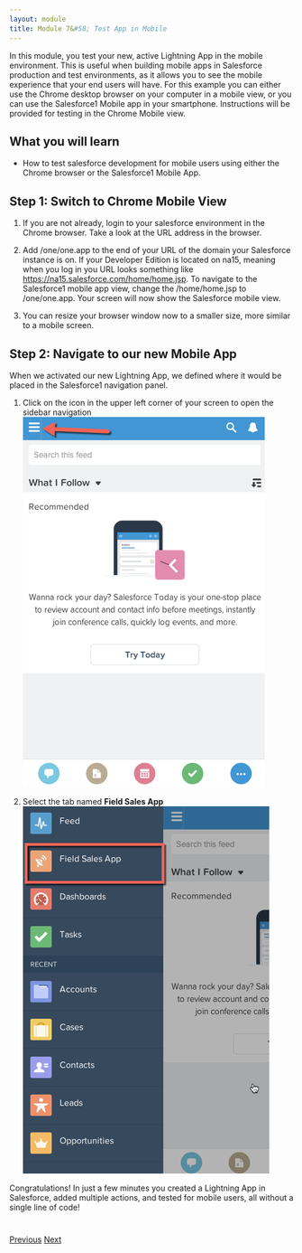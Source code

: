 ```yaml
---
layout: module
title: Module 7&#58; Test App in Mobile 
---
```


In this module, you test your new, active Lightning App in the mobile environment. This is useful when building mobile apps in Salesforce production and test environments, as it allows you to see the mobile experience that your end users will have. For this example you can either use the Chrome desktop browser on your computer in a mobile view, or you can use the Salesforce1 Mobile app in your smartphone. Instructions will be provided for testing in the Chrome Mobile view. 

## What you will learn
- How to test salesforce development for mobile users using either the Chrome browser or the Salesforce1 Mobile App. 


## Step 1: Switch to Chrome Mobile View

1. If you are not already, login to your salesforce environment in the Chrome browser. Take a look at the URL address in the browser. 
2. Add /one/one.app to the end of your URL of the domain your Salesforce instance is on. If your Developer Edition is located on na15, meaning when you log in you URL looks something like https://na15.salesforce.com/home/home.jsp. To navigate to the Salesforce1 mobile app view, change the /home/home.jsp to /one/one.app. 
Your screen will now show the Salesforce mobile view. 

3. You can resize your browser window now to a smaller size, more similar to a mobile screen. 


## Step 2: Navigate to our new Mobile App 
When we activated our new Lightning App, we defined where it would be placed in the Salesforce1 navigation panel.

1. Click on the icon in the upper left corner of your screen to open the sidebar navigation 
![](images/mobile1.png)








2. Select the tab named **Field Sales App**
![](images/mobile2.png)










Congratulations! In just a few minutes you created a Lightning App in Salesforce, added multiple actions, and tested for mobile users, all without a single line of code!





<div class="row" style="margin-top:40px;">
<div class="col-sm-12">
<a href="create-searchbar-component.html" class="btn btn-default"><i class="glyphicon glyphicon-chevron-left"></i> Previous</a>
<a href="next.html" class="btn btn-default pull-right">Next <i class="glyphicon glyphicon-chevron-right"></i></a>
</div>
</div>
